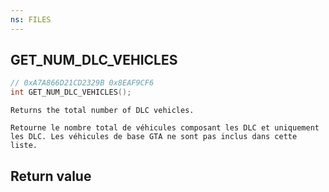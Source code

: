 ```yaml
---
ns: FILES
---
```

## GET_NUM_DLC_VEHICLES

```c
// 0xA7A866D21CD2329B 0x8EAF9CF6
int GET_NUM_DLC_VEHICLES();
```

```
Returns the total number of DLC vehicles.

Retourne le nombre total de véhicules composant les DLC et uniquement les DLC. Les véhicules de base GTA ne sont pas inclus dans cette liste.
```

## Return value
